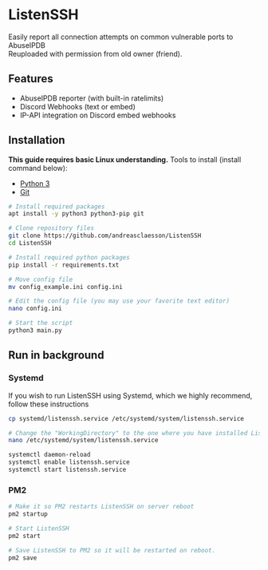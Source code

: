 # ListenSSH
Easily report all connection attempts on common vulnerable ports to AbuseIPDB
<br>Reuploaded with permission from old owner (friend).

## Features
- AbuseIPDB reporter (with built-in ratelimits)
- Discord Webhooks (text or embed)
- IP-API integration on Discord embed webhooks


## Installation
<b>This guide requires basic Linux understanding.</b> Tools to install (install command below):
- [Python 3](https://www.python.org/downloads/)
- [Git](https://git-scm.com/downloads)


```sh
# Install required packages
apt install -y python3 python3-pip git

# Clone repository files
git clone https://github.com/andreasclaesson/ListenSSH
cd ListenSSH

# Install required python packages
pip install -r requirements.txt

# Move config file
mv config_example.ini config.ini

# Edit the config file (you may use your favorite text editor)
nano config.ini

# Start the script
python3 main.py
```

## Run in background

### Systemd
If you wish to run ListenSSH using Systemd, which we highly recommend, follow these instructions

```sh
cp systemd/listenssh.service /etc/systemd/system/listenssh.service

# Change the "WorkingDirectory" to the one where you have installed ListenSSH (unless its the root directory)
nano /etc/systemd/system/listenssh.service

systemctl daemon-reload
systemctl enable listenssh.service
systemctl start listenssh.service
```

### PM2
```sh
# Make it so PM2 restarts ListenSSH on server reboot
pm2 startup

# Start ListenSSH
pm2 start

# Save ListenSSH to PM2 so it will be restarted on reboot.
pm2 save
```